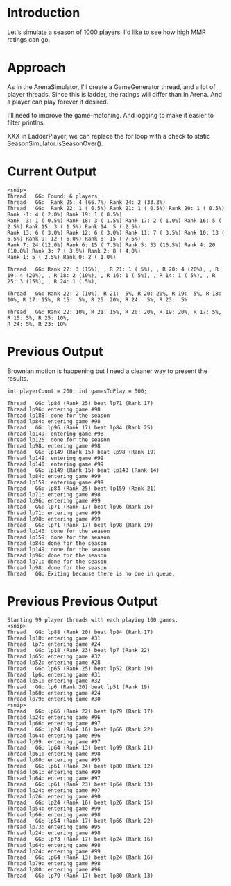 # Introduction

Let's simulate a season of 1000 players.  I'd like to see how high MMR ratings can go.

# Approach

As in the ArenaSimulator, I'll create a GameGenerator thread, and a lot of player threads.  Since this is ladder, the 
ratings will differ than in Arena.  And a player can play forever if desired.

I'll need to improve the game-matching.  And logging to make it easier to filter printlns.

XXX in LadderPlayer, we can replace the for loop with a check to static SeasonSimulator.isSeasonOver().

# Current Output
```
<snip>
Thread   GG: Found: 6 players
Thread   GG:  Rank 25: 4 (66.7%) Rank 24: 2 (33.3%)
Thread   GG:  Rank 22: 1 ( 0.5%) Rank 21: 1 ( 0.5%) Rank 20: 1 ( 0.5%) Rank -1: 4 ( 2.0%) Rank 19: 1 ( 0.5%) 
Rank -3: 1 ( 0.5%) Rank 18: 3 ( 1.5%) Rank 17: 2 ( 1.0%) Rank 16: 5 ( 2.5%) Rank 15: 3 ( 1.5%) Rank 14: 5 ( 2.5%) 
Rank 13: 6 ( 3.0%) Rank 12: 6 ( 3.0%) Rank 11: 7 ( 3.5%) Rank 10: 13 ( 6.5%) Rank 9: 12 ( 6.0%) Rank 8: 15 ( 7.5%) 
Rank 7: 24 (12.0%) Rank 6: 15 ( 7.5%) Rank 5: 33 (16.5%) Rank 4: 20 (10.0%) Rank 3: 7 ( 3.5%) Rank 2: 8 ( 4.0%) 
Rank 1: 5 ( 2.5%) Rank 0: 2 ( 1.0%)

Thread   GG: Rank 22: 3 (15%), , R 21: 1 ( 5%), , R 20: 4 (20%), , R 19: 4 (20%), , R 18: 2 (10%), , R 16: 1 ( 5%), , R 14: 1 ( 5%), , R 25: 3 (15%), , R 24: 1 ( 5%), 

Thread   GG: Rank 22: 2 (10%), R 21:  5%, R 20: 20%, R 19:  5%, R 18: 10%, R 17: 15%, R 15:  5%, R 25: 20%, R 24:  5%, R 23:  5%

Thread   GG: Rank 22: 10%, R 21: 15%, R 20: 20%, R 19: 20%, R 17: 5%, R 15: 5%, R 25: 10%, 
R 24: 5%, R 23: 10%

```

# Previous Output
Brownian motion is happening but I need a cleaner way to present the results.

```
int playerCount = 200; int gamesToPlay = 500;

Thread   GG: lp84 (Rank 25) beat lp71 (Rank 17)
Thread lp96: entering game #98
Thread lp188: done for the season
Thread lp84: entering game #98
Thread   GG: lp96 (Rank 17) beat lp84 (Rank 25)
Thread lp149: entering game #98
Thread lp126: done for the season
Thread lp98: entering game #98
Thread   GG: lp149 (Rank 15) beat lp98 (Rank 19)
Thread lp149: entering game #99
Thread lp140: entering game #99
Thread   GG: lp149 (Rank 15) beat lp140 (Rank 14)
Thread lp84: entering game #99
Thread lp159: entering game #99
Thread   GG: lp84 (Rank 25) beat lp159 (Rank 21)
Thread lp71: entering game #98
Thread lp96: entering game #99
Thread   GG: lp71 (Rank 17) beat lp96 (Rank 16)
Thread lp71: entering game #99
Thread lp98: entering game #99
Thread   GG: lp71 (Rank 17) beat lp98 (Rank 19)
Thread lp140: done for the season
Thread lp159: done for the season
Thread lp84: done for the season
Thread lp149: done for the season
Thread lp96: done for the season
Thread lp71: done for the season
Thread lp98: done for the season
Thread   GG: Exiting because there is no one in queue.
```

# Previous Previous Output
```
Starting 99 player threads with each playing 100 games.
<snip>
Thread   GG: lp88 (Rank 20) beat lp84 (Rank 17)
Thread lp18: entering game #31
Thread  lp7: entering game #24
Thread   GG: lp18 (Rank 23) beat lp7 (Rank 22)
Thread lp65: entering game #32
Thread lp52: entering game #28
Thread   GG: lp65 (Rank 25) beat lp52 (Rank 19)
Thread  lp6: entering game #31
Thread lp51: entering game #32
Thread   GG: lp6 (Rank 20) beat lp51 (Rank 19)
Thread lp60: entering game #24
Thread lp79: entering game #30
<snip>
Thread   GG: lp66 (Rank 22) beat lp79 (Rank 17)
Thread lp24: entering game #96
Thread lp66: entering game #97
Thread   GG: lp24 (Rank 16) beat lp66 (Rank 22)
Thread lp64: entering game #96
Thread lp99: entering game #97
Thread   GG: lp64 (Rank 13) beat lp99 (Rank 21)
Thread lp61: entering game #98
Thread lp80: entering game #95
Thread   GG: lp61 (Rank 24) beat lp80 (Rank 12)
Thread lp61: entering game #99
Thread lp64: entering game #97
Thread   GG: lp61 (Rank 23) beat lp64 (Rank 13)
Thread lp24: entering game #97
Thread lp26: entering game #90
Thread   GG: lp24 (Rank 16) beat lp26 (Rank 15)
Thread lp54: entering game #99
Thread lp66: entering game #98
Thread   GG: lp54 (Rank 17) beat lp66 (Rank 22)
Thread lp73: entering game #95
Thread lp24: entering game #98
Thread   GG: lp73 (Rank 17) beat lp24 (Rank 16)
Thread lp64: entering game #98
Thread lp24: entering game #99
Thread   GG: lp64 (Rank 13) beat lp24 (Rank 16)
Thread lp79: entering game #98
Thread lp80: entering game #96
Thread   GG: lp79 (Rank 17) beat lp80 (Rank 13)
```



